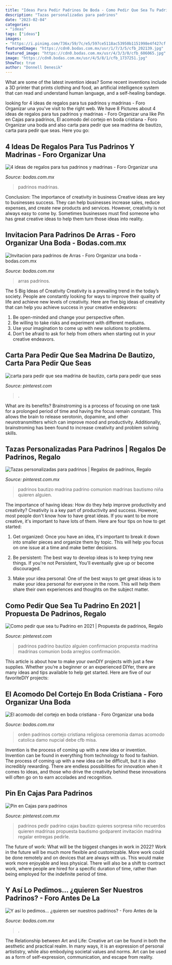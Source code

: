 ```yaml
---
title: "Ideas Para Pedir Padrinos De Boda - Como Pedir Que Sea Tu Padrino En 2021"
description: "Tazas personalizadas para padrinos"
date: "2023-02-04"
categories:
- "ideas"
tags: ["ideas"]
images:
- "https://i.pinimg.com/736x/59/7c/e5/597ce5118ac53950b1151998e4f427cf.jpg"
featuredImage: "https://cdn0.bodas.com.mx/usr/1/7/3/5/cfb_202139.jpg"
featured_image: "https://cdn0.bodas.com.mx/usr/4/3/3/0/cfb_606065.jpg"
image: "https://cdn0.bodas.com.mx/usr/4/5/8/1/cfb_1737251.jpg"
ShowToc: true
author: "Donnell Denesik"
---
```



What are some of the latest invention ideas?
Some recent inventions include a 3D printer that prints clothing and food, an artificial intelligence system that can read and understand human language, and a self-healing bandage.

	

		
looking for 4 ideas de regalos para tus padrinos y madrinas - Foro Organizar una you've visit to the right web. We have 8 Pictures about 4 ideas de regalos para tus padrinos y madrinas - Foro Organizar una like Pin en Cajas para padrinos, El acomodo del cortejo en boda cristiana - Foro Organizar una boda and also carta para pedir que sea madrina de bautizo, carta para pedir que seas. Here you go:
		
    
## 4 Ideas De Regalos Para Tus Padrinos Y Madrinas - Foro Organizar Una

<img loading=lazy src="https://cdn0.bodas.com.mx/usr/4/5/8/1/cfb_1737251.jpg" onerror="this.onerror=null;this.src='https://tse3.mm.bing.net/th?id=OIP.ul_UKzNCX9qA7vOCzNMIoAHaHa&amp;pid=15.1';" alt="4 ideas de regalos para tus padrinos y madrinas - Foro Organizar una">

_Source: bodas.com.mx_

>padrinos madrinas. 

	

Conclusion: The importance of creativity in business
Creative ideas are key to businesses success. They can help businesses increase sales, reduce expenses, and create new products and services. However, creativity is not always easy to come by. Sometimes businesses must find someone who has great creative ideas to help them turn those ideas into reality.

    
## Invitacion Para Padrinos De Arras - Foro Organizar Una Boda - Bodas.com.mx

<img loading=lazy src="https://cdn0.bodas.com.mx/usr/6/5/0/2/cfb_214494.jpg" onerror="this.onerror=null;this.src='https://tse3.mm.bing.net/th?id=OIP.8teWnlkufqr9X0PQNWsW-QHaJ4&amp;pid=15.1';" alt="Invitacion para padrinos de Arras - Foro Organizar una boda - bodas.com.mx">

_Source: bodas.com.mx_

>arras padrinos. 

	

The 5 Big Ideas of Creativity
Creativity is a prevailing trend in the today’s society. People are constantly looking for ways to improve their quality of life and achieve new levels of creativity. Here are five big ideas of creativity that can help you achieve success in your creative endeavors: 
1. Be open-minded and change your perspective often.
2. Be willing to take risks and experiment with different mediums.
3. Use your imagination to come up with new solutions to problems.
4. Don’t be afraid to ask for help from others when starting out in your creative endeavors.

    
## Carta Para Pedir Que Sea Madrina De Bautizo, Carta Para Pedir Que Seas

<img loading=lazy src="https://i.pinimg.com/736x/99/bc/5e/99bc5eb54010a98b020a82ccd16d67ba.jpg" onerror="this.onerror=null;this.src='https://tse1.mm.bing.net/th?id=OIP.6yK6b5oH3IpSQ-Zdn5dcigHaJ4&amp;pid=15.1';" alt="carta para pedir que sea madrina de bautizo, carta para pedir que seas">

_Source: pinterest.com_

>. 

	

What are its benefits?
Brainstroming is a process of focusing on one task for a prolonged period of time and having the focus remain constant. This allows the brain to release serotonin, dopamine, and other neurotransmitters which can improve mood and productivity. Additionally, brainstroming has been found to increase creativity and problem solving skills.

    
## Tazas Personalizadas Para Padrinos | Regalos De Padrinos, Regalo

<img loading=lazy src="https://i.pinimg.com/736x/cb/54/3c/cb543c74089cca2805c031f8ff8dabce.jpg" onerror="this.onerror=null;this.src='https://tse4.mm.bing.net/th?id=OIP.-gaMR4Z-wQ7TyRfN2NhzJQHaJ4&amp;pid=15.1';" alt="Tazas personalizadas para padrinos | Regalos de padrinos, Regalo">

_Source: pinterest.com.mx_

>padrinos bautizo madrina padrino comunion madrinas bautismo niña quieren alguien. 

	

The importance of having ideas: How do they help improve productivity and creativity?
Creativity is a key part of productivity and success. However, most people don't know how to have great ideas. If you want to be more creative, it's important to have lots of them. Here are four tips on how to get started:
1. Get organized: Once you have an idea, it's important to break it down into smaller pieces and organize them by topic. This will help you focus on one issue at a time and make better decisions.

2. Be persistent: The best way to develop ideas is to keep trying new things. If you're not Persistent, You'll eventually give up or become discouraged.

3. Make your idea personal: One of the best ways to get great ideas is to make your idea personal for everyone in the room. This will help them share their own experiences and thoughts on the subject matter.

    
## Como Pedir Que Sea Tu Padrino En 2021 | Propuesta De Padrinos, Regalo

<img loading=lazy src="https://i.pinimg.com/736x/5e/28/76/5e28761a2035a8c7ddbd2c5e74b5bee8.jpg" onerror="this.onerror=null;this.src='https://tse1.mm.bing.net/th?id=OIP.JXApDJQAefco-cpMqiHRSQHaNL&amp;pid=15.1';" alt="Como pedir que sea tu Padrino en 2021 | Propuesta de padrinos, Regalo">

_Source: pinterest.com_

>padrinos padrino bautizo alguien confirmacion propuesta madrina madrinas comunion boda arreglos confirmación. 

	

This article is about how to make your ownDIY projects with just a few supplies. Whether you’re a beginner or an experienced DIYer, there are many ideas and tips available to help get started. Here are five of our favoriteDIY projects: 

    
## El Acomodo Del Cortejo En Boda Cristiana - Foro Organizar Una Boda

<img loading=lazy src="https://cdn0.bodas.com.mx/usr/1/7/3/5/cfb_202139.jpg" onerror="this.onerror=null;this.src='https://tse2.mm.bing.net/th?id=OIP.T8UiBsIMM1VxA9pmImy4oQHaD9&amp;pid=15.1';" alt="El acomodo del cortejo en boda cristiana - Foro Organizar una boda">

_Source: bodas.com.mx_

>orden padrinos cortejo cristiana religiosa ceremonia damas acomodo catolica damo nupcial debe cfb misa. 

	

Invention is the process of coming up with a new idea or invention. Invention can be found in everything from technology to food to fashion. The process of coming up with a new idea can be difficult, but it is also incredibly rewarding. There are endless possibilities for innovation when it comes to ideas, and those who drive the creativity behind these innovations will often go on to earn accolades and recognition.

    
## Pin En Cajas Para Padrinos

<img loading=lazy src="https://i.pinimg.com/736x/59/7c/e5/597ce5118ac53950b1151998e4f427cf.jpg" onerror="this.onerror=null;this.src='https://tse1.mm.bing.net/th?id=OIP.T3yV34SK3D36t0rZaZRzMQHaJ3&amp;pid=15.1';" alt="Pin en Cajas para padrinos">

_Source: pinterest.com.mx_

>padrinos pedir padrino cajas bautizo quieres sorpresa niño recuerdos quieren madrinas propuesta bautismo godparent invitación madrina regalar entregas pedirle. 

	

The future of work: What will be the biggest changes in work in 2022?
Work in the future will be much more flexible and customizable. More work could be done remotely and on devices that are always with us. This would make work more enjoyable and less physical. There will also be a shift to contract work, where people are hired for a specific duration of time, rather than being employed for the indefinite period of time.

    
## Y Así Lo Pedimos... ¿quieren Ser Nuestros Padrinos? - Foro Antes De La

<img loading=lazy src="https://cdn0.bodas.com.mx/usr/4/3/3/0/cfb_606065.jpg" onerror="this.onerror=null;this.src='https://tse4.mm.bing.net/th?id=OIP.xj42ynj6VZbaifac37q0TAAAAA&amp;pid=15.1';" alt="Y así lo pedimos... ¿quieren ser nuestros padrinos? - Foro Antes de la">

_Source: bodas.com.mx_

>. 

	

The Relationship between Art and Life:
Creative art can be found in both the aesthetic and practical realm. In many ways, it is an expression of personal artististry, while also embodying societal values and norms. Art can be used as a form of self-expression, communication, and escape from reality.

